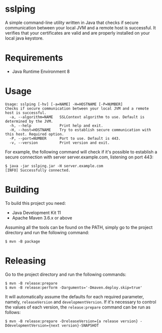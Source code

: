 # sslping
A simple command-line utility written in Java that checks if secure communication 
between your local JVM and a remote host is successful. It verifies that your 
certificates are valid and are properly installed on your local java keystore. 

# Requirements

- Java Runtime Environment 8

# Usage

```console
Usage: sslping [-hv] [-a=NAME] -H=HOSTNAME [-P=NUMBER]
Checks if secure communication between your local JVM and a remote host is successful.
  -a, --algorithm=NAME   SSLContext algorithm to use. Default is determined by the JVM.
  -h, --help             Print help and exit.
  -H, --host=HOSTNAME    Try to establish secure communication with this host. Required option.
  -P, --port=NUMBER      Port to use. Default is 443.
  -v, --version          Print version and exit.
```

For example, the following command will check if it's possible to establish a 
secure connection with server server.example.com, listening on port 443:

```console
$ java -jar sslping.jar -H server.example.com
[INFO] Successfully connected.
```

# Building

To build this project you need:

- Java Development Kit 11
- Apache Maven 3.6.x or above

Assuming all the tools can be found on the PATH, simply go to the project 
directory and run the following command:

```console
$ mvn -B package
```

# Releasing

Go to the project directory and run the following commands:

```console
$ mvn -B release:prepare
$ mvn -B release:perform -Darguments='-Dmaven.deploy.skip=true' 
```

It will automatically assume the defaults for each required parameter, namely,
`releaseVersion` and `developmentVersion`. If it's necessary to control the values 
of each version, the `release:prepare` command can be run as follows:

```console
$ mvn -B release:prepare -DreleaseVersion={a release version} -DdevelopmentVersion={next version}-SNAPSHOT
```